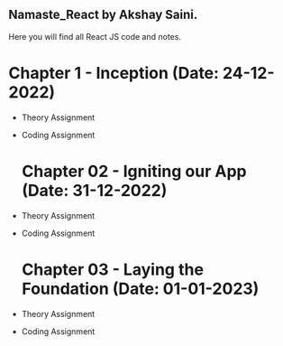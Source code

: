 ## Namaste_React by Akshay Saini.

Here you will find all React JS code and notes.

# Chapter 1 - Inception (Date: 24-12-2022)

- Theory Assignment
- Coding Assignment

  # Chapter 02 - Igniting our App (Date: 31-12-2022)

- Theory Assignment
- Coding Assignment
  # Chapter 03 - Laying the Foundation (Date: 01-01-2023)
- Theory Assignment
- Coding Assignment
